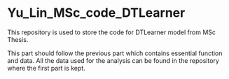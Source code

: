 # Yu_Lin_MSc_code_DTLearner
This repository is used to store the code for DTLearner model from MSc Thesis.

This part should follow the previous part which contains essential function and data.
All the data used for the analysis can be found in the repository where the first part is kept.
